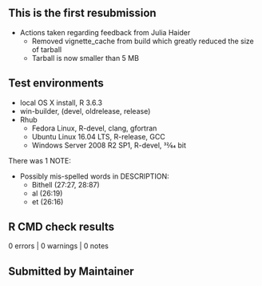## This is the first resubmission

* Actions taken regarding feedback from Julia Haider
  * Removed vignette_cache from build which greatly reduced the size of tarball
  * Tarball is now smaller than 5 MB

## Test environments
* local OS X install, R 3.6.3
* win-builder, (devel, oldrelease, release)
* Rhub
  * Fedora Linux, R-devel, clang, gfortran
  * Ubuntu Linux 16.04 LTS, R-release, GCC
  * Windows Server 2008 R2 SP1, R-devel, 32⁄64 bit
  
There was 1 NOTE:

* Possibly mis-spelled words in DESCRIPTION:
  * Bithell (27:27, 28:87)
  * al (26:19)
  * et (26:16)

## R CMD check results
0 errors | 0 warnings | 0 notes

## Submitted by Maintainer
